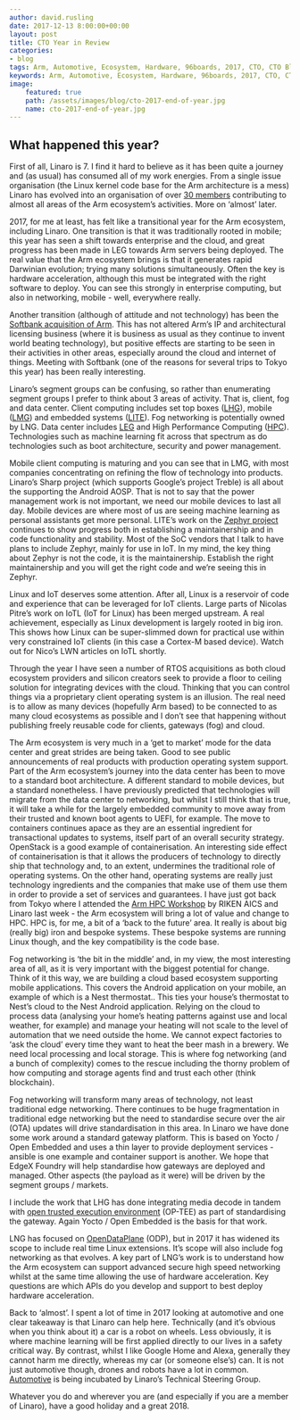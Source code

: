 ```yaml
---
author: david.rusling
date: 2017-12-13 8:00:00+00:00
layout: post
title: CTO Year in Review
categories:
- blog
tags: Arm, Automotive, Ecosystem, Hardware, 96boards, 2017, CTO, CTO Blog
keywords: Arm, Automotive, Ecosystem, Hardware, 96boards, 2017, CTO, CTO Blog
image:
    featured: true
    path: /assets/images/blog/cto-2017-end-of-year.jpg
    name: cto-2017-end-of-year.jpg
---
```

## What happened this year? 

First of all, Linaro is 7. I find it hard to believe as it has been quite a journey and (as usual) has consumed all of my work energies. From a single issue organisation (the Linux kernel code base for the Arm architecture is a mess) Linaro has evolved into an organisation of over [30 members](https://www.linaro.org/members/) contributing to almost all areas of the Arm ecosystem’s activities. More on ‘almost’ later.

2017, for me at least, has felt like a transitional year for the Arm ecosystem, including Linaro. One transition is that it was traditionally rooted in mobile; this year has seen a shift towards enterprise and the cloud, and great progress has been made in LEG towards Arm servers being deployed. The real value that the Arm ecosystem brings is that it generates rapid Darwinian evolution; trying many solutions simultaneously. Often the key is hardware acceleration, although this must be integrated with the right software to deploy. You can see this strongly in enterprise computing, but also in networking, mobile - well, everywhere really. 

Another transition (although of attitude and not technology) has been the [Softbank acquisition of Arm](https://www.softbank.jp/en/corp/news/press/sb/2016/20160905_01/). This has not altered Arm’s IP and architectural licensing business (where it is business as usual as they continue to invent world beating technology), but positive effects are starting to be seen in their activities in other areas, especially around the cloud and internet of things. Meeting with Softbank (one of the reasons for several trips to Tokyo this year) has been really interesting.

Linaro’s segment groups can be confusing, so rather than enumerating segment groups I prefer to think about 3 areas of activity. That is, client, fog and data center. Client computing includes set top boxes ([LHG](https://www.linaro.org/groups/lhg/)), mobile ([LMG](https://www.linaro.org/groups/lmg/)) and embedded systems ([LITE](https://www.linaro.org/groups/lite/)). Fog networking is potentially owned by LNG. Data center includes [LEG](https://www.linaro.org/groups/leg/) and High Performance Computing ([HPC](https://www.linaro.org/sig/hpc/)). Technologies such as machine learning fit across that spectrum as do technologies such as boot architecture, security and power management.

Mobile client computing is maturing and you can see that in LMG, with most companies concentrating on refining the flow of technology into products. Linaro’s Sharp project (which supports Google’s project Treble) is all about the supporting the Android AOSP. That is not to say that the power management work is not important, we need our mobile devices to last all day. Mobile devices are where most of us are seeing machine learning as personal assistants get more personal. LITE’s work on the [Zephyr project](https://www.zephyrproject.org/) continues to show progress both in establishing a maintainership and in code functionality and stability. Most of the SoC vendors that I talk to have plans to include Zephyr, mainly for use in IoT. In my mind, the key thing about Zephyr is not the code, it is the maintainership. Establish the right maintainership and you will get the right code and we’re seeing this in Zephyr. 

Linux and IoT deserves some attention. After all, Linux is a reservoir of code and experience that can be leveraged for IoT clients. Large parts of Nicolas Pitre’s work on IoTL (IoT for Linux) has been merged upstream. A real achievement, especially as Linux development is largely rooted in big iron. This shows how Linux can be super-slimmed down for practical use within very constrained IoT clients (in this case a Cortex-M based device). Watch out for Nico’s LWN articles on IoTL shortly.

Through the year I have seen a number of RTOS acquisitions as both cloud ecosystem providers and silicon creators seek to provide a floor to ceiling solution for integrating devices with the cloud. Thinking that you can control things via a proprietary client operating system is an illusion. The real need is to allow as many devices (hopefully Arm based) to be connected to as many cloud ecosystems as possible and I don’t see that happening without publishing freely reusable code for clients, gateways (fog) and cloud.

The Arm ecosystem is very much in a ‘get to market’ mode for the data center and great strides are being taken. Good to see public announcements of real products with production operating system support. Part of the Arm ecosystem’s journey into the data center has been to move to a standard boot architecture. A different standard to mobile devices, but a standard nonetheless. I have previously predicted that technologies will migrate from the data center to networking, but whilst I still think that is true, it will take a while for the largely embedded community to move away from their trusted and known boot agents to UEFI, for example. The move to containers continues apace as they are an essential ingredient for transactional updates to systems, itself part of an overall security strategy. OpenStack is a good example of containerisation. An interesting side effect of containerisation is that it allows the producers of technology to directly ship that technology and, to an extent, undermines the traditional role of operating systems. On the other hand, operating systems are really just technology ingredients and the companies that make use of them use them in order to provide a set of services and guarantees. 
I have just got back from Tokyo where I attended the [Arm HPC Workshop](https://www.linaro.org/events/armhpcjapan2017/) by RIKEN AICS and Linaro last week - the Arm ecosystem will bring a lot of value and change to HPC. HPC is, for me, a bit of a ‘back to the future’ area. It really is about big (really big) iron and bespoke systems. These bespoke systems are running Linux though, and the key compatibility is the code base.

Fog networking is ‘the bit in the middle’ and, in my view, the most interesting area of all, as it is very important with the biggest potential for change. Think of it this way, we are building a cloud based ecosystem supporting mobile applications. This covers the Android application on your mobile, an example of which is a Nest thermostat.. This ties your house’s thermostat to Nest’s cloud to the Nest Android application. Relying on the cloud to process data (analysing your home’s heating patterns against use and local weather, for example) and manage your heating will not scale to the level of automation that we need outside the home. We cannot expect factories to ‘ask the cloud’ every time they want to heat the beer mash in a brewery. We need local processing and local storage. This is where fog networking (and a bunch of complexity) comes to the rescue including the thorny problem of how computing and storage agents find and trust each other (think blockchain). 

Fog networking will transform many areas of technology, not least traditional edge networking.
There continues to be huge fragmentation in traditional edge networking but the need to standardise secure over the air (OTA) updates will drive standardisation in this area. In Linaro we have done some work around a standard gateway platform. This is based on Yocto / Open Embedded and uses a thin layer to provide deployment services - ansible is one example and container support is another. We hope that EdgeX Foundry will help standardise how gateways are deployed and managed. Other aspects (the payload as it were) will be driven by the segment groups / markets.

I include the work that LHG has done integrating media decode in tandem with [open trusted execution environment](https://www.op-tee.org/) (OP-TEE) as part of standardising the gateway. Again Yocto / Open Embedded is the basis for that work.

LNG has focused on [OpenDataPlane](https://www.opendataplane.org/) (ODP), but in 2017 it has widened its scope to include real time Linux extensions. It’s scope will also include fog networking as that evolves. A key part of LNG’s work is to understand how the Arm ecosystem can support advanced secure high speed networking whilst at the same time allowing the use of hardware acceleration. Key questions are which APIs do you develop and support to best deploy hardware acceleration.

Back to ‘almost’. I spent a lot of time in 2017 looking at automotive and one clear takeaway is that Linaro can help here. Technically (and it’s obvious when you think about it) a car is a robot on wheels. Less obviously, it is where machine learning will be first applied directly to our lives in a safety critical way. By contrast, whilst I like Google Home and Alexa, generally they cannot harm me directly, whereas my car (or someone else’s) can. It is not just automotive though, drones and robots have a lot in common. [Automotive](https://www.linaro.org/blog/the-arm-ecosystem-in-automotive/) is being incubated by Linaro’s Technical Steering Group. 

Whatever you do and wherever you are (and especially if you are a member of Linaro), have a good holiday and a great 2018.
